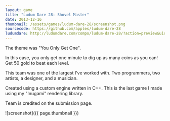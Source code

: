 ```yaml
---
layout: game
title: "Ludum Dare 28: Shovel Master"
date: 2013-12-16
thumbnail: /assets/games/ludum-dare-28/screenshot.png
sourcecode: https://github.com/apples/ludum-dare-28
ludumdare: http://ludumdare.com/compo/ludum-dare-28/?action=preview&uid=10296
---
```


The theme was "You Only Get One".

In this case, you only get one minute to dig up as many coins as you can! Get 50 gold to beat each level.

This team was one of the largest I've worked with. Two programmers, two artists, a designer, and a musician.

Created using a custom engine written in C++. This is the last game I made using my "Inugami" rendering library.

Team is credited on the submission page.

![screenshot]({{ page.thumbnail }})
